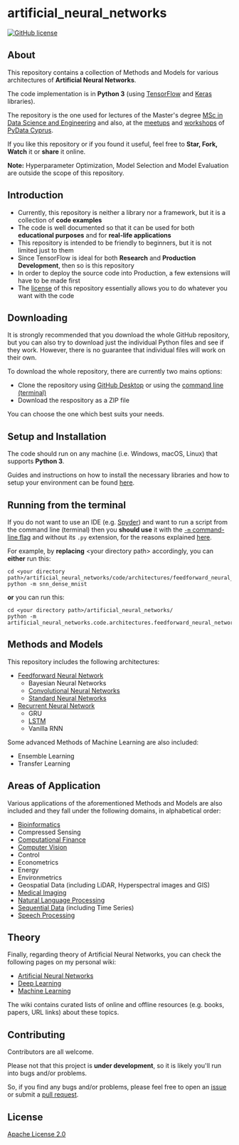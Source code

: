 # artificial_neural_networks
[![GitHub license](https://img.shields.io/badge/license-Apache--2.0-blue.svg)](https://raw.githubusercontent.com/kourouklides/artificial_neural_networks/master/LICENSE)

## About
This repository contains a collection of Methods and Models for various architectures of __Artificial Neural Networks__.

The code implementation is in __Python 3__ (using [TensorFlow](https://www.tensorflow.org/) and [Keras](https://keras.io/) libraries).

The repository is the one used for lectures of the Master's degree [MSc in Data Science and Engineering](https://www.cut.ac.cy/faculties/fet/eecei/module-description/modules-msc-data-science-and-engineering/?languageId=1) and also, at the [meetups](https://github.com/PyDataCyprus/meetups) and [workshops](https://github.com/PyDataCyprus/workshops) of [PyData Cyprus](https://www.meetup.com/PyDataCyprus/).

If you like this repository or if you found it useful, feel free to __Star, Fork, Watch__ it or __share__ it online.

__Note:__ Hyperparameter Optimization, Model Selection and Model Evaluation are outside the scope of this repository.

## Introduction

* Currently, this repository is neither a library nor a framework, but it is a collection of __code examples__
* The code is well documented so that it can be used for both __educational purposes__ and for __real-life applications__
* This repository is intended to be friendly to beginners, but it is not limited just to them
* Since TensorFlow is ideal for both __Research__ and __Production Development__, then so is this repository
* In order to deploy the source code into Production, a few extensions will have to be made first
* The [license](LICENSE) of this repository essentially allows you to do whatever you want with the code

## Downloading
It is strongly recommended that you download the whole GitHub repository, but you can also try to download just the individual Python files and see if they work. However, there is no guarantee that individual files will work on their own.

To download the whole repository, there are currently two mains options:
* Clone the repository using [GitHub Desktop](https://desktop.github.com/) or using the [command line (terminal)](https://help.github.com/articles/cloning-a-repository/)
* Download the respository as a ZIP file

You can choose the one which best suits your needs.

## Setup and Installation
The code should run on any machine (i.e. Windows, macOS, Linux) that supports __Python 3__.

Guides and instructions on how to install the necessary libraries and how to setup your environment can be found [here](setup/README.md).

## Running from the terminal

If you do not want to use an IDE (e.g. [Spyder](https://www.spyder-ide.org/)) and want to run a script from the command line (terminal) then you __should use__ it with the [``-m`` command-line flag](https://docs.python.org/3.6/using/cmdline.html#cmdoption-m) and without its ``.py`` extension, for the reasons explained [here](https://stackoverflow.com/questions/22241420/execution-of-python-code-with-m-option-or-not).

For example, by __replacing__ \<your directory path> accordingly, you can __either__ run this:

    cd <your directory path>/artificial_neural_networks/code/architectures/feedforward_neural_networks/standard_neural_networks/
    python -m snn_dense_mnist

__or__ you can run this:

    cd <your directory path>/artificial_neural_networks/
    python -m artificial_neural_networks.code.architectures.feedforward_neural_networks.standard_neural_networks.snn_dense_mnist


## Methods and Models
This repository includes the following architectures:

- [Feedforward Neural Network](code/architectures/feedforward_neural_networks)
  - Bayesian Neural Networks
  - [Convolutional Neural Networks](code/architectures/feedforward_neural_networks/convolutional_neural_networks)
  - [Standard Neural Networks](code/architectures/feedforward_neural_networks/standard_neural_networks)
- [Recurrent Neural Network](code/architectures/recurrent_neural_networks)
  - GRU
  - [LSTM](code/architectures/recurrent_neural_networks/LSTM/)
  - Vanilla RNN

Some advanced Methods of Machine Learning are also included:

- Ensemble Learning
- Transfer Learning

## Areas of Application
Various applications of the aforementioned Methods and Models are also included and they fall under the following domains, in alphabetical order:

- [Bioinformatics](code/applications/bioinformatics)
- Compressed Sensing
- [Computational Finance](code/applications/computational_finance)
- [Computer Vision](code/applications/computer_vision)
- Control
- Econometrics
- Energy
- Environmetrics
- Geospatial Data (including LiDAR, Hyperspectral images and GIS)
- [Medical Imaging](code/applications/medical_imaging)
- [Natural Language Processing](code/applications/natural_language_processing)
- [Sequential Data](code/applications/sequential_data) (including Time Series)
- [Speech Processing](code/applications/speech_processing)

## Theory
Finally, regarding theory of Artificial Neural Networks, you can check the following pages on my personal wiki:

- [Artificial Neural Networks](https://wiki.kourouklides.com/wiki/Artificial_Neural_Network)
- [Deep Learning](https://wiki.kourouklides.com/wiki/Deep_Learning)
- [Machine Learning](https://wiki.kourouklides.com/wiki/Machine_Learning)

The wiki contains curated lists of online and offline resources (e.g. books, papers, URL links) about these topics.

## Contributing

Contributors are all welcome.

Please not that this project is __under development__, so it is likely you'll run into bugs and/or problems.

So, if you find any bugs and/or problems, please feel free to open an [issue](https://github.com/kourouklides/artificial_neural_networks/issues) or submit a [pull request](https://github.com/kourouklides/artificial_neural_networks/pulls).

## License

[Apache License 2.0](LICENSE)

